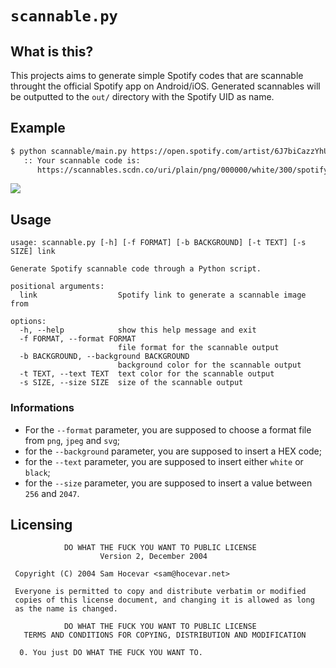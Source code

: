 # `scannable.py`
## What is this?
This projects aims to generate simple Spotify codes that are scannable throught the official Spotify app on Android/iOS. Generated scannables will be outputted to the `out/` directory with the Spotify UID as name.

## Example
```bash
$ python scannable/main.py https://open.spotify.com/artist/6J7biCazzYhU3gM9j1wfid -s 300 
   :: Your scannable code is:
      https://scannables.scdn.co/uri/plain/png/000000/white/300/spotify:artist:6J7biCazzYhU3gM9j1wfid
```
![](https://scannables.scdn.co/uri/plain/png/000000/white/300/spotify:artist:6J7biCazzYhU3gM9j1wfid)

## Usage
```
usage: scannable.py [-h] [-f FORMAT] [-b BACKGROUND] [-t TEXT] [-s SIZE] link

Generate Spotify scannable code through a Python script.

positional arguments:
  link                  Spotify link to generate a scannable image from

options:
  -h, --help            show this help message and exit
  -f FORMAT, --format FORMAT
                        file format for the scannable output
  -b BACKGROUND, --background BACKGROUND
                        background color for the scannable output
  -t TEXT, --text TEXT  text color for the scannable output
  -s SIZE, --size SIZE  size of the scannable output
```

### Informations
 * For the `--format` parameter, you are supposed to choose a format file from `png`, `jpeg` and `svg`;
 * for the `--background` parameter, you are supposed to insert a HEX code;
 * for the `--text` parameter, you are supposed to insert either `white` or `black`;
 * for the `--size` parameter, you are supposed to insert a value between `256` and `2047`.

## Licensing 
```
            DO WHAT THE FUCK YOU WANT TO PUBLIC LICENSE
                    Version 2, December 2004

 Copyright (C) 2004 Sam Hocevar <sam@hocevar.net>

 Everyone is permitted to copy and distribute verbatim or modified
 copies of this license document, and changing it is allowed as long
 as the name is changed.

            DO WHAT THE FUCK YOU WANT TO PUBLIC LICENSE
   TERMS AND CONDITIONS FOR COPYING, DISTRIBUTION AND MODIFICATION

  0. You just DO WHAT THE FUCK YOU WANT TO.
  ```